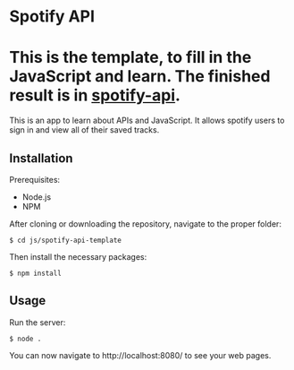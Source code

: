 # Spotify API

# This is the template, to fill in the JavaScript and learn.  The finished result is in [spotify-api](../spotify-api).

This is an app to learn about APIs and JavaScript.  It allows spotify users to sign in and view all of their saved tracks.

## Installation

Prerequisites:
* Node.js
* NPM

After cloning or downloading the repository, navigate to the proper folder:

`$ cd js/spotify-api-template`

Then install the necessary packages:

`$ npm install`

## Usage

Run the server:

`$ node .`

You can now navigate to http://localhost:8080/ to see your web pages.
